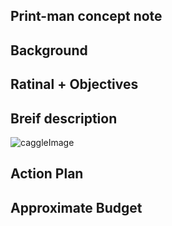 ## Print-man concept note


## Background

## Ratinal + Objectives

## Breif description
![caggleImage]('../images/print-man.png')
## Action Plan

## Approximate Budget
